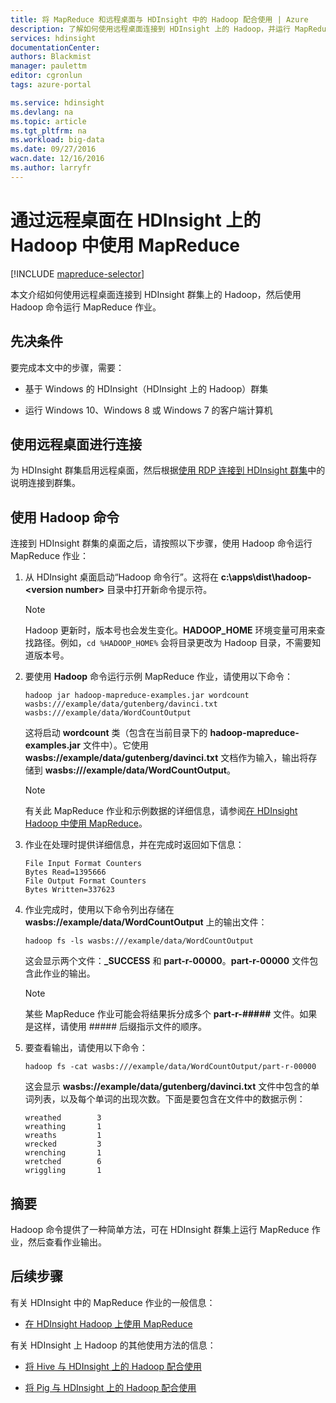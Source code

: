 ```yaml
---
title: 将 MapReduce 和远程桌面与 HDInsight 中的 Hadoop 配合使用 | Azure
description: 了解如何使用远程桌面连接到 HDInsight 上的 Hadoop，并运行 MapReduce 作业。
services: hdinsight
documentationCenter: 
authors: Blackmist
manager: paulettm
editor: cgronlun
tags: azure-portal

ms.service: hdinsight
ms.devlang: na
ms.topic: article
ms.tgt_pltfrm: na
ms.workload: big-data
ms.date: 09/27/2016
wacn.date: 12/16/2016
ms.author: larryfr
---
```


# 通过远程桌面在 HDInsight 上的 Hadoop 中使用 MapReduce

[!INCLUDE [mapreduce-selector](../../includes/hdinsight-selector-use-mapreduce.md)]

本文介绍如何使用远程桌面连接到 HDInsight 群集上的 Hadoop，然后使用 Hadoop 命令运行 MapReduce 作业。

## <a id="prereq"></a>先决条件

要完成本文中的步骤，需要：

* 基于 Windows 的 HDInsight（HDInsight 上的 Hadoop）群集

* 运行 Windows 10、Windows 8 或 Windows 7 的客户端计算机

## <a id="connect"></a>使用远程桌面进行连接

为 HDInsight 群集启用远程桌面，然后根据[使用 RDP 连接到 HDInsight 群集](./hdinsight-administer-use-management-portal-v1.md#rdp)中的说明连接到群集。

## <a id="hadoop"></a>使用 Hadoop 命令

连接到 HDInsight 群集的桌面之后，请按照以下步骤，使用 Hadoop 命令运行 MapReduce 作业：

1. 从 HDInsight 桌面启动“Hadoop 命令行”。这将在 **c:\\apps\\dist\\hadoop-&lt;version number>** 目录中打开新命令提示符。

    > [!NOTE]
    >Hadoop 更新时，版本号也会发生变化。**HADOOP\_HOME** 环境变量可用来查找路径。例如，`cd %HADOOP_HOME%` 会将目录更改为 Hadoop 目录，不需要知道版本号。

2. 要使用 **Hadoop** 命令运行示例 MapReduce 作业，请使用以下命令：

    ```
    hadoop jar hadoop-mapreduce-examples.jar wordcount wasbs:///example/data/gutenberg/davinci.txt wasbs:///example/data/WordCountOutput
    ```

    这将启动 **wordcount** 类（包含在当前目录下的 **hadoop-mapreduce-examples.jar** 文件中）。它使用 **wasbs://example/data/gutenberg/davinci.txt** 文档作为输入，输出将存储到 **wasbs:///example/data/WordCountOutput**。

    > [!NOTE]
    >有关此 MapReduce 作业和示例数据的详细信息，请参阅<a href="./hdinsight-use-mapreduce.md">在 HDInsight Hadoop 中使用 MapReduce</a>。

2. 作业在处理时提供详细信息，并在完成时返回如下信息：

    ```
    File Input Format Counters
    Bytes Read=1395666
    File Output Format Counters
    Bytes Written=337623
    ```

3. 作业完成时，使用以下命令列出存储在 **wasbs://example/data/WordCountOutput** 上的输出文件：

    ```
    hadoop fs -ls wasbs:///example/data/WordCountOutput
    ```

    这会显示两个文件：**\_SUCCESS** 和 **part-r-00000**。**part-r-00000** 文件包含此作业的输出。

    > [!NOTE]
    >某些 MapReduce 作业可能会将结果拆分成多个 **part-r-#####** 文件。如果是这样，请使用 ##### 后缀指示文件的顺序。

4. 要查看输出，请使用以下命令：

    ```
    hadoop fs -cat wasbs:///example/data/WordCountOutput/part-r-00000
    ```

    这会显示 **wasbs://example/data/gutenberg/davinci.txt** 文件中包含的单词列表，以及每个单词的出现次数。下面是要包含在文件中的数据示例：

    ```
    wreathed        3
    wreathing       1
    wreaths 		1
    wrecked 		3
    wrenching       1
    wretched        6
    wriggling       1
    ```

## <a id="summary"></a>摘要

Hadoop 命令提供了一种简单方法，可在 HDInsight 群集上运行 MapReduce 作业，然后查看作业输出。

## <a id="nextsteps"></a>后续步骤

有关 HDInsight 中的 MapReduce 作业的一般信息：

* [在 HDInsight Hadoop 上使用 MapReduce](./hdinsight-use-mapreduce.md)

有关 HDInsight 上 Hadoop 的其他使用方法的信息：

* [将 Hive 与 HDInsight 上的 Hadoop 配合使用](./hdinsight-use-hive.md)

* [将 Pig 与 HDInsight 上的 Hadoop 配合使用](./hdinsight-use-pig.md)

<!---HONumber=Mooncake_Quality_Review_1202_2016-->
